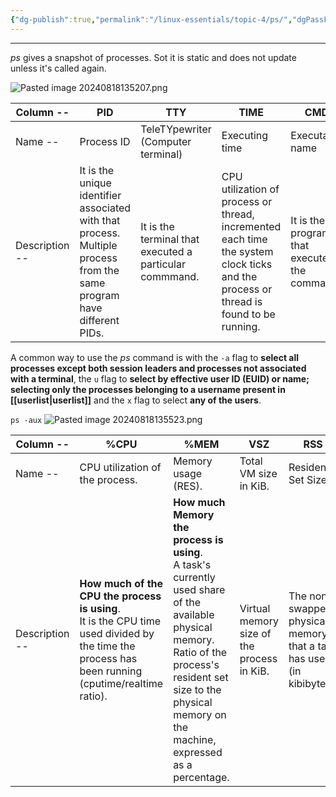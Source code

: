 ```yaml
---
{"dg-publish":true,"permalink":"/linux-essentials/topic-4/ps/","dgPassFrontmatter":true}
---
```


---
_ps_ gives a snapshot of processes. Sot it is static and does not update unless it's called again.

![Pasted image 20240818135207.png](/img/user/Linux%20Essentials/Topic%204/Topic4%20reference%20images/Pasted%20image%2020240818135207.png)

| Column        --  | PID                                                                                                                   | TTY                                                     | TIME                                                                                                                                 | CMD                                          |
| ----------------- | --------------------------------------------------------------------------------------------------------------------- | ------------------------------------------------------- | ------------------------------------------------------------------------------------------------------------------------------------ | -------------------------------------------- |
| Name           -- | Process ID                                                                                                            | TeleTYpewriter<br>(Computer terminal)                   | Executing time<br>                                                                                                                   | Executable name                              |
| Description --    | It is the unique identifier associated with that process. Multiple process from the same program have different PIDs. | It is the terminal that executed a particular commmand. | CPU utilization of process or thread, incremented each time the system clock ticks and the process or thread is found to be running. | It is the program that executed the command. |

A common way to use the _ps_ command is with the `-a` flag to **select all processes except both session leaders and processes not associated with a terminal**, the `u` flag to **select by effective user ID (EUID) or name; selecting only the processes belonging to a username present in [[userlist\|userlist]]** and the `x` flag to select **any of the users**.

`ps -aux`
![Pasted image 20240818135523.png](/img/user/Linux%20Essentials/Topic%204/Topic4%20reference%20images/Pasted%20image%2020240818135523.png)

| Column --      | %CPU                                                                                                                                                | %MEM                                                                                                                                                                                                                       | VSZ                                        | RSS                                                                  | STAT                          | COMMAND                                       |
| -------------- | --------------------------------------------------------------------------------------------------------------------------------------------------- | -------------------------------------------------------------------------------------------------------------------------------------------------------------------------------------------------------------------------- | ------------------------------------------ | -------------------------------------------------------------------- | ----------------------------- | --------------------------------------------- |
| Name --        | CPU utilization of the process.                                                                                                                     | Memory usage (RES).                                                                                                                                                                                                        | Total VM size in KiB.                      | Resident Set Size                                                    | Muti-character process state. | Name of the process                           |
| Description -- | **How much of the CPU the process is using**.<br>It is the CPU time used divided by the time the process has been running (cputime/realtime ratio). | **How much Memory the process is using**.<br>A task's currently used share of the available physical memory.<br>Ratio of the process's resident set size to the physical memory on the machine, expressed as a percentage. | Virtual memory size of the process in KiB. | The non-swapped physical memory that a task has used (in kibibytes). | See [[Linux Essentials/Topic 4/Process State Codes\|Process State Codes]]   | A command with all its arguments as a string. |
